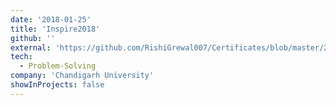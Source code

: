```yaml
---
date: '2018-01-25'
title: 'Inspire2018'
github: ''
external: 'https://github.com/RishiGrewal007/Certificates/blob/master/2018_01_25_Inspire2018.pdf'
tech:
  - Problem-Solving
company: 'Chandigarh University'
showInProjects: false
---
```



